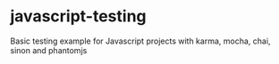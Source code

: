 # javascript-testing
Basic testing example for Javascript projects with karma, mocha, chai, sinon and phantomjs

